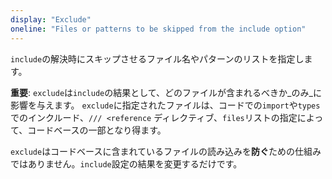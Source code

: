 ```yaml
---
display: "Exclude"
oneline: "Files or patterns to be skipped from the include option"
---
```


`include`の解決時にスキップさせるファイル名やパターンのリストを指定します。

**重要**: `exclude`は`include`の結果として、どのファイルが含まれるべきか_のみ_に影響を与えます。
`exclude`に指定されたファイルは、コードでの`import`や`types`でのインクルード、`/// <reference` ディレクティブ、`files`リストの指定によって、コードベースの一部となり得ます。

`exclude`はコードベースに含まれているファイルの読み込みを**防ぐ**ための仕組みではありません。`include`設定の結果を変更するだけです。
